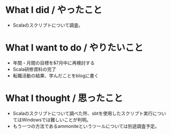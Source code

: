 # What I did / やったこと
- Scalaのスクリプトについて調査。

# What I want to do / やりたいこと
- 年間・月間の目標を~~5~~7月中に再検討する
- Scala研修資料の完了
- 転職活動の結果、学んだことをblogに書く

# What I thought / 思ったこと
- Scalaのスクリプトについて調べた所、sbtを使用したスクリプト実行についてはWindowsでは難しいことが判明。
- もう一つの方法であるammoniteというツールについては別途調査予定。
